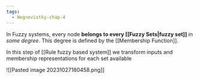 ```yaml
---
tags:
  - Negnevistky-chap-4
---
```

In Fuzzy systems, every node **belongs to every [[Fuzzy Sets|fuzzy set]]** *in some degree*. This degree is defined by the [[Membership Function]].

In this step of [[Rule fuzzy based system]] we transform inputs and membership representations for each set available

![[Pasted image 20231027180458.png]]